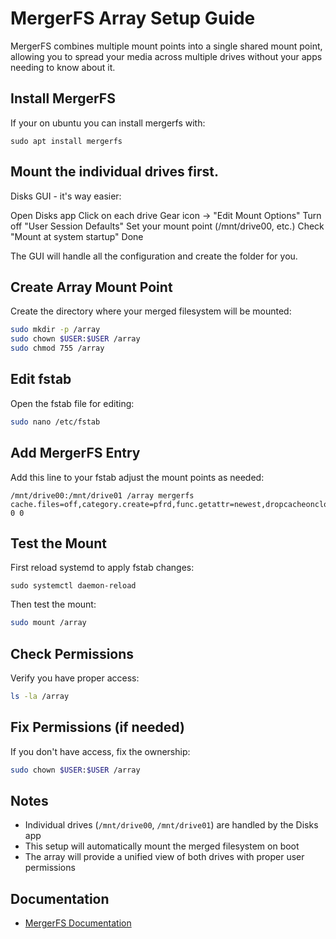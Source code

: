 # MergerFS Array Setup Guide

MergerFS combines multiple mount points into a single shared mount point, allowing you to spread your media across multiple drives without your apps needing to know about it.

## Install MergerFS
If your on ubuntu you can install mergerfs with:
```shell
sudo apt install mergerfs
```

## Mount the individual drives first.
Disks GUI - it's way easier:

Open Disks app
Click on each drive
Gear icon → "Edit Mount Options"
Turn off "User Session Defaults"
Set your mount point (/mnt/drive00, etc.)
Check "Mount at system startup"
Done

The GUI will handle all the configuration and create the folder for you.

## Create Array Mount Point

Create the directory where your merged filesystem will be mounted:

```bash
sudo mkdir -p /array
sudo chown $USER:$USER /array
sudo chmod 755 /array
```

## Edit fstab

Open the fstab file for editing:

```bash
sudo nano /etc/fstab
```

## Add MergerFS Entry

Add this line to your fstab adjust the mount points as needed:

```text
/mnt/drive00:/mnt/drive01 /array mergerfs cache.files=off,category.create=pfrd,func.getattr=newest,dropcacheonclose=false,allow_other 0 0
```

## Test the Mount

First reload systemd to apply fstab changes:

```shell
sudo systemctl daemon-reload
```
Then test the mount:
```bash
sudo mount /array
```

## Check Permissions

Verify you have proper access:

```bash
ls -la /array
```

## Fix Permissions (if needed)

If you don't have access, fix the ownership:

```bash
sudo chown $USER:$USER /array
```

## Notes

- Individual drives (`/mnt/drive00`, `/mnt/drive01`) are handled by the Disks app
- This setup will automatically mount the merged filesystem on boot
- The array will provide a unified view of both drives with proper user permissions


## Documentation
- [MergerFS Documentation](https://github.com/trapexit/mergerfs)